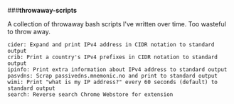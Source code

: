 ###**throwaway-scripts**

A collection of throwaway bash scripts I've written over time. Too wasteful to throw away.

	cider: Expand and print IPv4 address in CIDR notation to standard output
	crib: Print a country's IPv4 prefixes in CIDR notation to standard output
	ipinfo: Print extra information about IPv4 address to standard output
 	pasvdns: Scrap passivedns.mnemonic.no and print to standard output
	wimi: Print "what is my IP address?" every 60 seconds (default) to standard output
    search: Reverse search Chrome Webstore for extension
